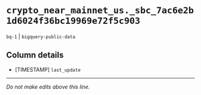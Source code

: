 # `crypto_near_mainnet_us._sbc_7ac6e2b1d6024f36bc19969e72f5c903`
`bq-1` | `bigquery-public-data`

## Column details
* [TIMESTAMP] `last_update`

-------------------------------------------------------------------------------
*Do not make edits above this line.*
